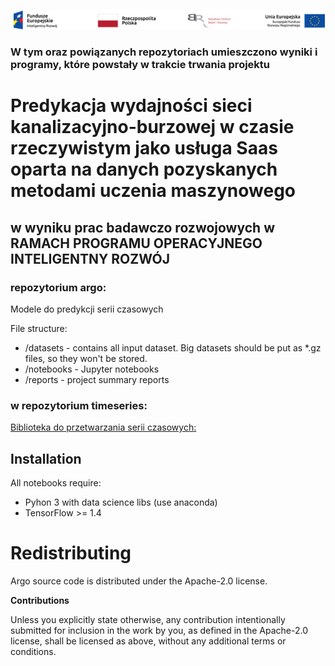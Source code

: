 ![](https://raw.githubusercontent.com/carldata/argo/master/proj_header.png "")
### W tym oraz powiązanych repozytoriach umieszczono wyniki i programy, które powstały w trakcie trwania projektu

# Predykacja wydajności sieci kanalizacyjno-burzowej w czasie rzeczywistym jako usługa Saas oparta na danych pozyskanych metodami uczenia maszynowego 

## w wyniku prac badawczo rozwojowych w RAMACH PROGRAMU OPERACYJNEGO INTELIGENTNY ROZWÓJ 


### repozytorium argo:

Modele do predykcji serii czasowych

File structure:

  * /datasets  - contains all input dataset. Big datasets should be put as *.gz files, so they won't be stored. 
  * /notebooks - Jupyter notebooks
  * /reports   - project summary reports 

### w repozytorium timeseries:

[Biblioteka do przetwarzania serii czasowych:](https://github.com/carldata/timeseries)


## Installation

All notebooks require:
 * Pyhon 3 with data science libs (use anaconda)
 * TensorFlow >= 1.4


# Redistributing

Argo source code is distributed under the Apache-2.0 license.


**Contributions**

Unless you explicitly state otherwise, any contribution intentionally submitted
for inclusion in the work by you, as defined in the Apache-2.0 license, shall be
licensed as above, without any additional terms or conditions.
